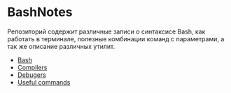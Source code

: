 # BashNotes
Репозиторий содержит различные записи о синтаксисе Bash, как работать в терминале, полезные комбинации команд с параметрами, а так же описание различных утилит.

* [Bash](./bash/bash.md) 
* [Compilers]()
* [Debugers]()
* [Useful commands]()
